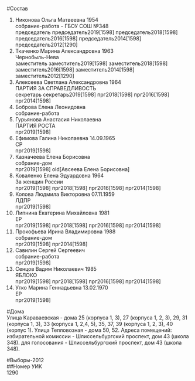 #Состав  
1. Никонова Ольга Матвеевна 1954  
    собрание-работа - ГБОУ СОШ №348  
    председатель председатель2019[1598] председатель2018[1598] председатель2016[1598] председатель2014[1598] председатель2012[1290]  
2. Ткаченко Марина Александровна 1963  
    Чернобыль-Нева  
    заместитель заместитель2019[1598] заместитель2018[1598] заместитель2016[1598] заместитель2014[1598] заместитель2012[1290]  
3. Алексеева Светлана Александровна 1964  
    ПАРТИЯ ЗА СПРАВЕДЛИВОСТЬ  
    секретарь секретарь2019[1598] прг2018[1598] прг2016[1598] прг2014[1598]  
4. Боброва Елена Леонидовна  
    собрание-работа  
5. Гурьянова Анастасия Николаевна  
    ПАРТИЯ РОСТА  
    прг2019[1598]  
6. Ефимова Галина Николаевна 14.09.1965  
    СР  
    прг2019[1598]  
7. Казначеева Елена Борисовна  
    собрание-дом  
    прг2019[1598] old[Авсеева Елена Борисовна]  
8. Коваленко Елена Эдуардовна 1964  
    За женщин России  
    прг2019[1598] прг2018[1598] прг2016[1598] прг2014[1598]  
9. Колова Людмила Викторовна 07.11.1959  
    ЛДПР  
    прг2019[1598]  
10. Липнина Екатерина Михайловна 1981  
    ЕР  
    прг2019[1598] прг2018[1598] прг2016[1598] прг2014[1598]  
11. Прокофьева Ирина Владимировна 1988  
    собрание-дом  
    прг2019[1598] прг2014[1598]  
12. Савилин Сергей Сергеевич  
    собрание-работа  
    прг2019[1598]  
13. Сенцов Вадим Николаевич 1985  
    ЯБЛОКО  
    прг2019[1598] прг2018[1598] прг2016[1598] прг2014[1598]  
14. Утко Марина Геннадьевна 13.02.1970  
    ЕР  
    прг2019[1598]  
  
#Дома  
Улица Караваевская - дома 25 (корпуса 1, 3), 27 (корпуса 1, 2, 3), 29, 31 (корпуса 1, 3), 33 (корпуса 1, 2,4, 5), 35, 37, 39 (корпуса 1, 2, 3), 40 (корпус 1). Улица Тепловозная - дома 50, 52. Адреса помещений: избирательной комиссии - Шлиссельбургский проспект, дом 43 (школа 348). для голосования - Шлиссельбургский проспект, дом 43 (школа 348).  
  
#Выборы-2012  
##Номер УИК  
1290  
